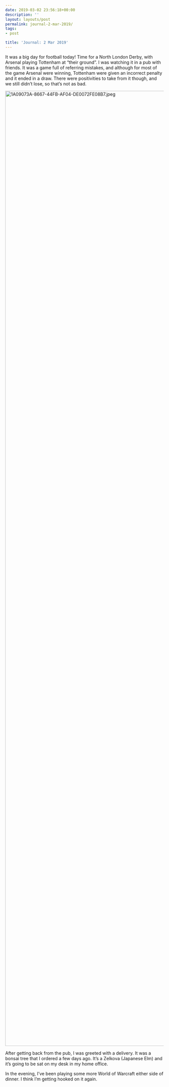 ```yaml
---
date: 2019-03-02 23:56:18+00:00
description: ''
layout: layouts/post
permalink: journal-2-mar-2019/
tags:
- post

title: 'Journal: 2 Mar 2019'
---
```


<p>It was a big day for football today! Time for a North London Derby, with Arsenal playing Tottenham at “their ground”. I was watching it in a pub with friends. It was a game full of referring mistakes, and although for most of the game Arsenal were winning, Tottenham were given an incorrect penalty and it ended in a draw. There were positivities to take from it though, and we still didn’t lose, so that’s not as bad.</p>
<p><img loading="lazy" width="4032" height="3024" class="alignnone size-full wp-image-6930" src="https://i2.wp.com/chrishannah.me/wp-content/uploads/2019/03/1A09073A-8667-44FB-AF04-DE0072FE08B7.jpeg?ssl=1&amp;w=6048" alt="1A09073A-8667-44FB-AF04-DE0072FE08B7.jpeg" srcset="https://chrishannah.me/images/2019/03/1A09073A-8667-44FB-AF04-DE0072FE08B7.jpeg 4032w, https://chrishannah.me/images/2019/03/1A09073A-8667-44FB-AF04-DE0072FE08B7-300x225.jpeg 300w, https://chrishannah.me/images/2019/03/1A09073A-8667-44FB-AF04-DE0072FE08B7-768x576.jpeg 768w, https://chrishannah.me/images/2019/03/1A09073A-8667-44FB-AF04-DE0072FE08B7-1832x1374.jpeg 1832w, https://chrishannah.me/images/2019/03/1A09073A-8667-44FB-AF04-DE0072FE08B7-1376x1032.jpeg 1376w, https://chrishannah.me/images/2019/03/1A09073A-8667-44FB-AF04-DE0072FE08B7-1044x783.jpeg 1044w, https://chrishannah.me/images/2019/03/1A09073A-8667-44FB-AF04-DE0072FE08B7-632x474.jpeg 632w, https://chrishannah.me/images/2019/03/1A09073A-8667-44FB-AF04-DE0072FE08B7-536x402.jpeg 536w" sizes="(max-width: 4032px) 100vw, 4032px" /></p>
<p>After getting back from the pub, I was greeted with a delivery. It was a bonsai tree that I ordered a few days ago. It’s a Zelkova (Japanese Elm) and it’s going to be sat on my desk in my home office.</p>
<p>In the evening, I’ve been playing some more World of Warcraft either side of dinner. I think I’m getting hooked on it again.</p>
